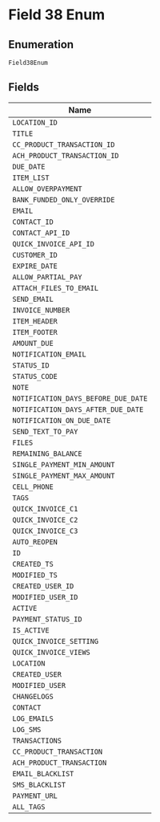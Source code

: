 
# Field 38 Enum

## Enumeration

`Field38Enum`

## Fields

| Name |
|  --- |
| `LOCATION_ID` |
| `TITLE` |
| `CC_PRODUCT_TRANSACTION_ID` |
| `ACH_PRODUCT_TRANSACTION_ID` |
| `DUE_DATE` |
| `ITEM_LIST` |
| `ALLOW_OVERPAYMENT` |
| `BANK_FUNDED_ONLY_OVERRIDE` |
| `EMAIL` |
| `CONTACT_ID` |
| `CONTACT_API_ID` |
| `QUICK_INVOICE_API_ID` |
| `CUSTOMER_ID` |
| `EXPIRE_DATE` |
| `ALLOW_PARTIAL_PAY` |
| `ATTACH_FILES_TO_EMAIL` |
| `SEND_EMAIL` |
| `INVOICE_NUMBER` |
| `ITEM_HEADER` |
| `ITEM_FOOTER` |
| `AMOUNT_DUE` |
| `NOTIFICATION_EMAIL` |
| `STATUS_ID` |
| `STATUS_CODE` |
| `NOTE` |
| `NOTIFICATION_DAYS_BEFORE_DUE_DATE` |
| `NOTIFICATION_DAYS_AFTER_DUE_DATE` |
| `NOTIFICATION_ON_DUE_DATE` |
| `SEND_TEXT_TO_PAY` |
| `FILES` |
| `REMAINING_BALANCE` |
| `SINGLE_PAYMENT_MIN_AMOUNT` |
| `SINGLE_PAYMENT_MAX_AMOUNT` |
| `CELL_PHONE` |
| `TAGS` |
| `QUICK_INVOICE_C1` |
| `QUICK_INVOICE_C2` |
| `QUICK_INVOICE_C3` |
| `AUTO_REOPEN` |
| `ID` |
| `CREATED_TS` |
| `MODIFIED_TS` |
| `CREATED_USER_ID` |
| `MODIFIED_USER_ID` |
| `ACTIVE` |
| `PAYMENT_STATUS_ID` |
| `IS_ACTIVE` |
| `QUICK_INVOICE_SETTING` |
| `QUICK_INVOICE_VIEWS` |
| `LOCATION` |
| `CREATED_USER` |
| `MODIFIED_USER` |
| `CHANGELOGS` |
| `CONTACT` |
| `LOG_EMAILS` |
| `LOG_SMS` |
| `TRANSACTIONS` |
| `CC_PRODUCT_TRANSACTION` |
| `ACH_PRODUCT_TRANSACTION` |
| `EMAIL_BLACKLIST` |
| `SMS_BLACKLIST` |
| `PAYMENT_URL` |
| `ALL_TAGS` |

